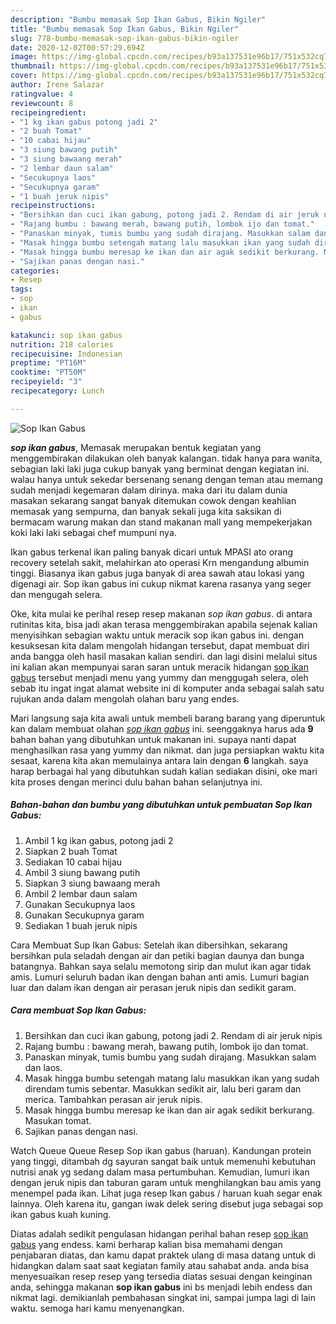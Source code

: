 ```yaml
---
description: "Bumbu memasak Sop Ikan Gabus, Bikin Ngiler"
title: "Bumbu memasak Sop Ikan Gabus, Bikin Ngiler"
slug: 778-bumbu-memasak-sop-ikan-gabus-bikin-ngiler
date: 2020-12-02T00:57:29.694Z
image: https://img-global.cpcdn.com/recipes/b93a137531e96b17/751x532cq70/sop-ikan-gabus-foto-resep-utama.jpg
thumbnail: https://img-global.cpcdn.com/recipes/b93a137531e96b17/751x532cq70/sop-ikan-gabus-foto-resep-utama.jpg
cover: https://img-global.cpcdn.com/recipes/b93a137531e96b17/751x532cq70/sop-ikan-gabus-foto-resep-utama.jpg
author: Irene Salazar
ratingvalue: 4
reviewcount: 8
recipeingredient:
- "1 kg ikan gabus potong jadi 2"
- "2 buah Tomat"
- "10 cabai hijau"
- "3 siung bawang putih"
- "3 siung bawaang merah"
- "2 lembar daun salam"
- "Secukupnya laos"
- "Secukupnya garam"
- "1 buah jeruk nipis"
recipeinstructions:
- "Bersihkan dan cuci ikan gabung, potong jadi 2. Rendam di air jeruk nipis"
- "Rajang bumbu : bawang merah, bawang putih, lombok ijo dan tomat."
- "Panaskan minyak, tumis bumbu yang sudah dirajang. Masukkan salam dan laos."
- "Masak hingga bumbu setengah matang lalu masukkan ikan yang sudah direndam tumis sebentar. Masukkan sedikit air, lalu beri garam dan merica. Tambahkan perasan air jeruk nipis."
- "Masak hingga bumbu meresap ke ikan dan air agak sedikit berkurang. Masukan tomat."
- "Sajikan panas dengan nasi."
categories:
- Resep
tags:
- sop
- ikan
- gabus

katakunci: sop ikan gabus 
nutrition: 218 calories
recipecuisine: Indonesian
preptime: "PT16M"
cooktime: "PT50M"
recipeyield: "3"
recipecategory: Lunch

---
```



![Sop Ikan Gabus](https://img-global.cpcdn.com/recipes/b93a137531e96b17/751x532cq70/sop-ikan-gabus-foto-resep-utama.jpg)

<b><i>sop ikan gabus</i></b>, Memasak merupakan bentuk kegiatan yang menggembirakan dilakukan oleh banyak kalangan. tidak hanya para wanita, sebagian laki laki juga cukup banyak yang berminat dengan kegiatan ini. walau hanya untuk sekedar bersenang senang dengan teman atau memang sudah menjadi kegemaran dalam dirinya. maka dari itu dalam dunia masakan sekarang sangat banyak ditemukan cowok dengan keahlian memasak yang sempurna, dan banyak sekali juga kita saksikan di bermacam warung makan dan stand makanan mall yang mempekerjakan koki laki laki sebagai chef mumpuni nya.

Ikan gabus terkenal ikan paling banyak dicari untuk MPASI ato orang recovery setelah sakit, melahirkan ato operasi Krn mengandung albumin tinggi. Biasanya ikan gabus juga banyak di area sawah atau lokasi yang digenagi air. Sop ikan gabus ini cukup nikmat karena rasanya yang seger dan mengugah selera.

Oke, kita mulai ke perihal resep resep makanan <i>sop ikan gabus</i>. di antara rutinitas kita, bisa jadi akan terasa menggembirakan apabila sejenak kalian menyisihkan sebagian waktu untuk meracik sop ikan gabus ini. dengan kesuksesan kita dalam mengolah hidangan tersebut, dapat membuat diri anda bangga oleh hasil masakan kalian sendiri. dan lagi disini melalui situs ini kalian akan mempunyai saran saran untuk meracik hidangan <u>sop ikan gabus</u> tersebut menjadi menu yang yummy dan menggugah selera, oleh sebab itu ingat ingat alamat website ini di komputer anda sebagai salah satu rujukan anda dalam mengolah olahan baru yang endes.


Mari langsung saja kita awali untuk membeli barang barang yang diperuntuk kan dalam membuat olahan <u><i>sop ikan gabus</i></u> ini. seenggaknya harus ada <b>9</b> bahan bahan yang dibutuhkan untuk makanan ini. supaya nanti dapat menghasilkan rasa yang yummy dan nikmat. dan juga persiapkan waktu kita sesaat, karena kita akan memulainya antara lain dengan <b>6</b> langkah. saya harap berbagai hal yang dibutuhkan sudah kalian sediakan disini, oke mari kita proses dengan merinci dulu bahan bahan selanjutnya ini.

<!--inarticleads1-->

##### Bahan-bahan dan bumbu yang dibutuhkan untuk pembuatan Sop Ikan Gabus:

1. Ambil 1 kg ikan gabus, potong jadi 2
1. Siapkan 2 buah Tomat
1. Sediakan 10 cabai hijau
1. Ambil 3 siung bawang putih
1. Siapkan 3 siung bawaang merah
1. Ambil 2 lembar daun salam
1. Gunakan Secukupnya laos
1. Gunakan Secukupnya garam
1. Sediakan 1 buah jeruk nipis


Cara Membuat Sup Ikan Gabus: Setelah ikan dibersihkan, sekarang bersihkan pula seladah dengan air dan petiki bagian daunya dan bunga batangnya. Bahkan saya selalu memotong sirip dan mulut ikan agar tidak amis. Lumuri seluruh badan ikan dengan bahan anti amis. Lumuri bagian luar dan dalam ikan dengan air perasan jeruk nipis dan sedikit garam. 

<!--inarticleads2-->

##### Cara membuat Sop Ikan Gabus:

1. Bersihkan dan cuci ikan gabung, potong jadi 2. Rendam di air jeruk nipis
1. Rajang bumbu : bawang merah, bawang putih, lombok ijo dan tomat.
1. Panaskan minyak, tumis bumbu yang sudah dirajang. Masukkan salam dan laos.
1. Masak hingga bumbu setengah matang lalu masukkan ikan yang sudah direndam tumis sebentar. Masukkan sedikit air, lalu beri garam dan merica. Tambahkan perasan air jeruk nipis.
1. Masak hingga bumbu meresap ke ikan dan air agak sedikit berkurang. Masukan tomat.
1. Sajikan panas dengan nasi.


Watch Queue Queue Resep Sop ikan gabus (haruan). Kandungan protein yang tinggi, ditambah dg sayuran sangat baik untuk memenuhi kebutuhan nutrisi anak yg sedang dalam masa pertumbuhan. Kemudian, lumuri ikan dengan jeruk nipis dan taburan garam untuk menghilangkan bau amis yang menempel pada ikan. Lihat juga resep Ikan gabus / haruan kuah segar enak lainnya. Oleh karena itu, gangan iwak delek sering disebut juga sebagai sop ikan gabus kuah kuning. 

Diatas adalah sedikit pengulasan hidangan perihal bahan resep <u>sop ikan gabus</u> yang endess. kami berharap kalian bisa memahami dengan penjabaran diatas, dan kamu dapat praktek ulang di masa datang untuk di hidangkan dalam saat saat kegiatan family atau sahabat anda. anda bisa menyesuaikan resep resep yang tersedia diatas sesuai dengan keinginan anda, sehingga makanan <b>sop ikan gabus</b> ini bs menjadi lebih endess dan nikmat lagi. demikianlah pembahasan singkat ini, sampai jumpa lagi di lain waktu. semoga hari kamu menyenangkan.
